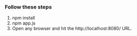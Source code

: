 ### Follow these steps

1. npm install
2. npm app.js
3. Open any browser and hit the http://localhost:8080/ URL.
